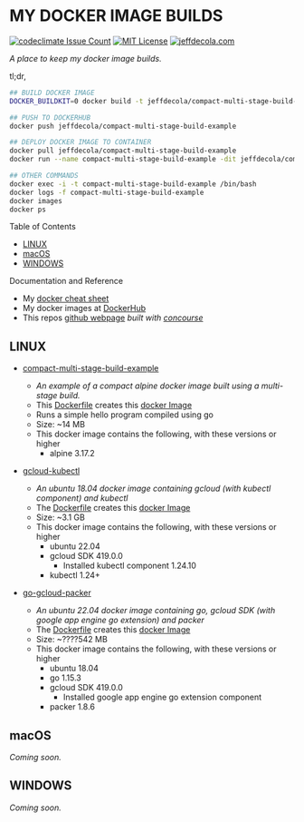 # MY DOCKER IMAGE BUILDS

[![codeclimate Issue Count](https://codeclimate.com/github/JeffDeCola/my-docker-image-builds/badges/issue_count.svg)](https://codeclimate.com/github/JeffDeCola/my-docker-image-builds/issues)
[![MIT License](http://img.shields.io/:license-mit-blue.svg)](http://jeffdecola.mit-license.org)
[![jeffdecola.com](https://img.shields.io/badge/website-jeffdecola.com-blue)](https://jeffdecola.com)

_A place to keep my docker image builds._

tl;dr,

```bash
## BUILD DOCKER IMAGE
DOCKER_BUILDKIT=0 docker build -t jeffdecola/compact-multi-stage-build-example .

## PUSH TO DOCKERHUB
docker push jeffdecola/compact-multi-stage-build-example

## DEPLOY DOCKER IMAGE TO CONTAINER
docker pull jeffdecola/compact-multi-stage-build-example
docker run --name compact-multi-stage-build-example -dit jeffdecola/compact-multi-stage-build-example

## OTHER COMMANDS
docker exec -i -t compact-multi-stage-build-example /bin/bash
docker logs -f compact-multi-stage-build-example
docker images
docker ps
```

Table of Contents

* [LINUX](https://github.com/JeffDeCola/my-docker-image-builds#linux)
* [macOS](https://github.com/JeffDeCola/my-docker-image-builds#macos)
* [WINDOWS](https://github.com/JeffDeCola/my-docker-image-builds#windows)

Documentation and Reference

* My
  [docker cheat sheet](https://github.com/JeffDeCola/my-cheat-sheets/tree/master/software/operations/orchestration/builds-deployment-containers/docker-cheat-sheet)
* My docker images at
  [DockerHub](https://hub.docker.com/u/jeffdecola/)
* This repos
  [github webpage](https://jeffdecola.github.io/my-docker-image-builds/)
  _built with
  [concourse](https://github.com/JeffDeCola/my-docker-image-builds/blob/master/ci-README.md)_

## LINUX

* [compact-multi-stage-build-example](https://github.com/JeffDeCola/my-docker-image-builds/blob/master/linux/compact-multi-stage-build-example)
  * _An example of a compact alpine docker image built using a multi-stage build._
  * This
  [Dockerfile](https://github.com/JeffDeCola/my-docker-image-builds/blob/master/linux/compact-multi-stage-build-example/Dockerfile)
  creates this
  [docker Image](https://hub.docker.com/r/jeffdecola/compact-multi-stage-build-example)
  * Runs a simple hello program compiled using go
  * Size: ~14 MB
  * This docker image contains the following, with these versions or higher
    * alpine 3.17.2

* [gcloud-kubectl](https://github.com/JeffDeCola/my-docker-image-builds/blob/master/linux/gcloud-kubectl)
  * _An ubuntu 18.04 docker image containing gcloud (with kubectl component)
  and kubectl_
  * The
    [Dockerfile](https://github.com/JeffDeCola/my-docker-image-builds/blob/master/linux/gcloud-kubectl/Dockerfile)
    creates this
    [docker Image](https://hub.docker.com/r/jeffdecola/gcloud-kubectl)
  * Size: ~3.1 GB
  * This docker image contains the following, with these versions or higher
    * ubuntu 22.04
    * gcloud SDK 419.0.0
      * Installed kubectl component 1.24.10
    * kubectl 1.24+

* [go-gcloud-packer](https://github.com/JeffDeCola/my-docker-image-builds/blob/master/linux/go-gcloud-packer)
  * _An ubuntu 22.04 docker image containing go,
    gcloud SDK (with google app engine go extension) and packer_
  * The
    [Dockerfile](https://github.com/JeffDeCola/my-docker-image-builds/blob/master/linux/go-gcloud-packer/Dockerfile)
    creates this
    [docker Image](https://hub.docker.com/r/jeffdecola/go-gcloud-packer)
  * Size: ~????542 MB
  * This docker image contains the following, with these versions or higher
    * ubuntu 18.04
    * go 1.15.3
    * gcloud SDK 419.0.0
      * Installed google app engine go extension component
    * packer 1.8.6

## macOS

_Coming soon._

## WINDOWS

_Coming soon._
